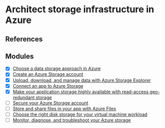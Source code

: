 # Architect storage infrastructure in Azure

## References

## Modules

- [x] [Choose a data storage approach in Azure](https://docs.microsoft.com/en-us/learn/modules/choose-storage-approach-in-azure/)
- [x] [Create an Azure Storage account](https://docs.microsoft.com/en-us/learn/modules/create-azure-storage-account/)
- [x] [Upload, download, and manage data with Azure Storage Explorer](https://docs.microsoft.com/en-us/learn/modules/upload-download-and-manage-data-with-azure-storage-explorer/)
- [x] [Connect an app to Azure Storage](https://docs.microsoft.com/en-us/learn/modules/connect-an-app-to-azure-storage/)
- [x] [Make your application storage highly available with read-access geo-redundant storage](https://docs.microsoft.com/en-us/learn/modules/ha-application-storage-with-grs/)
- [ ] [Secure your Azure Storage account](https://docs.microsoft.com/en-us/learn/modules/secure-azure-storage-account/)
- [ ] [Store and share files in your app with Azure Files](https://docs.microsoft.com/en-us/learn/modules/store-and-share-with-azure-files/)
- [ ] [Choose the right disk storage for your virtual machine workload](https://docs.microsoft.com/en-us/learn/modules/choose-the-right-disk-storage-for-vm-workload/)
- [ ] [Monitor, diagnose, and troubleshoot your Azure storage](https://docs.microsoft.com/en-us/learn/modules/monitor-diagnose-and-troubleshoot-azure-storage/)
